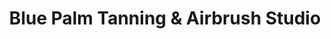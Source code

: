 ---
title: "Blue Palm Tanning & Airbrush Studio"
url: /middletown/blue-palm-tanning-and-airbrush-studio/
shop: beauty
---